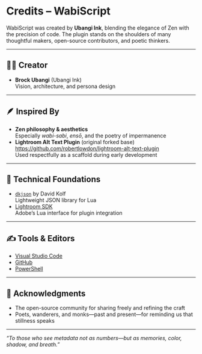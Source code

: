# Credits – WabiScript

WabiScript was created by **Ubangi Ink**, blending the elegance of Zen with the precision of code. The plugin stands on the shoulders of many thoughtful makers, open-source contributors, and poetic thinkers.

---

## 🧑‍🎨 Creator

- **Brock Ubangi** (Ubangi Ink)  
  Vision, architecture, and persona design

---

## 🪶 Inspired By

- **Zen philosophy & aesthetics**  
  Especially _wabi-sabi_, _ensō_, and the poetry of impermanence  
- **Lightroom Alt Text Plugin** (original forked base)  
  https://github.com/robertlowdon/lightroom-alt-text-plugin  
  Used respectfully as a scaffold during early development

---

## 🔧 Technical Foundations

- [`dkjson`](http://dkolf.de/src/dkjson-lua.fsl/home) by David Kolf  
  Lightweight JSON library for Lua  
- [Lightroom SDK](https://www.adobe.io/photoshop/lightroomclassic.html)  
  Adobe’s Lua interface for plugin integration

---

## ✍️ Tools & Editors

- [Visual Studio Code](https://code.visualstudio.com/)  
- [GitHub](https://github.com/)  
- [PowerShell](https://learn.microsoft.com/en-us/powershell/)  

---

## 🙏 Acknowledgments

- The open-source community for sharing freely and refining the craft
- Poets, wanderers, and monks—past and present—for reminding us that stillness speaks

---

_“To those who see metadata not as numbers—but as memories, color, shadow, and breath.”_